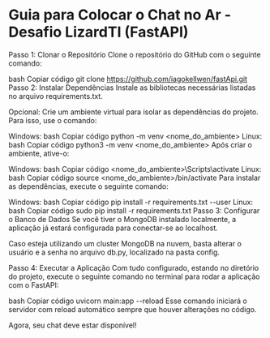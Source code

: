 # Guia para Colocar o Chat no Ar - Desafio LizardTI (FastAPI)
Passo 1: Clonar o Repositório
Clone o repositório do GitHub com o seguinte comando:

bash
Copiar código
git clone https://github.com/iagokellwen/fastApi.git
Passo 2: Instalar Dependências
Instale as bibliotecas necessárias listadas no arquivo requirements.txt.

Opcional: Crie um ambiente virtual para isolar as dependências do projeto. Para isso, use o comando:

Windows:
bash
Copiar código
python -m venv <nome_do_ambiente>
Linux:
bash
Copiar código
python3 -m venv <nome_do_ambiente>
Após criar o ambiente, ative-o:

Windows:
bash
Copiar código
<nome_do_ambiente>\Scripts\activate
Linux:
bash
Copiar código
source <nome_do_ambiente>/bin/activate
Para instalar as dependências, execute o seguinte comando:

Windows:
bash
Copiar código
pip install -r requirements.txt --user
Linux:
bash
Copiar código
sudo pip install -r requirements.txt
Passo 3: Configurar o Banco de Dados
Se você tiver o MongoDB instalado localmente, a aplicação já estará configurada para conectar-se ao localhost.

Caso esteja utilizando um cluster MongoDB na nuvem, basta alterar o usuário e a senha no arquivo db.py, localizado na pasta config.

Passo 4: Executar a Aplicação
Com tudo configurado, estando no diretório do projeto, execute o seguinte comando no terminal para rodar a aplicação com o FastAPI:

bash
Copiar código
uvicorn main:app --reload
Esse comando iniciará o servidor com reload automático sempre que houver alterações no código.

Agora, seu chat deve estar disponível!
